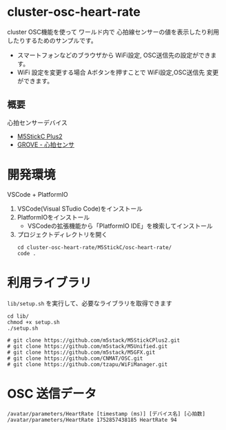 # cluster-osc-heart-rate
cluster OSC機能を使って ワールド内で 心拍線センサーの値を表示したり利用したりするためのサンプルです。

- スマートフォンなどのブラウザから WiFi設定, OSC送信先の設定ができます。
- WiFi 設定を変更する場合 Aボタンを押すことで WiFi設定,OSC送信先 変更ができます。

## 概要
心拍センサーデバイス
- [M5StickC Plus2](https://www.switch-science.com/products/9420?_pos=2&_sid=c7a9ffe1e&_ss=r)
- [GROVE - 心拍センサ](https://www.switch-science.com/products/2526?variant=42381928988870)

# 開発環境
VSCode + PlatformIO
1. VSCode(Visual STudio Code)をインストール
2. PlatformIOをインストール
   - VSCodeの拡張機能から「PlatformIO IDE」を検索してインストール
3. プロジェクトディレクトリを開く
   ```
   cd cluster-osc-heart-rate/M5StickC/osc-heart-rate/
   code .
   ```

# 利用ライブラリ
`lib/setup.sh` を実行して、必要なライブラリを取得できます 

```
cd lib/
chmod +x setup.sh
./setup.sh

# git clone https://github.com/m5stack/M5StickCPlus2.git
# git clone https://github.com/m5stack/M5Unified.git
# git clone https://github.com/m5stack/M5GFX.git
# git clone https://github.com/CNMAT/OSC.git
# git clone https://github.com/tzapu/WiFiManager.git
```

# OSC 送信データ

```
/avatar/parameters/HeartRate [timestamp (ms)] [デバイス名] [心拍数]
/avatar/parameters/HeartRate 1752857438185 HeartRate 94
```
